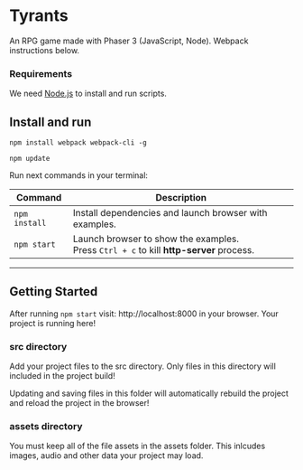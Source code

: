 # Tyrants

An RPG game made with Phaser 3 (JavaScript, Node). Webpack instructions below.  

### Requirements

We need [Node.js](https://nodejs.org) to install and run scripts.

## Install and run

`npm install webpack webpack-cli -g`

`npm update`

Run next commands in your terminal:

| Command | Description |
|---------|-------------|
| `npm install` | Install dependencies and launch browser with examples.|
| `npm start` | Launch browser to show the examples. <br> Press `Ctrl + c` to kill **http-server** process. |

---

## Getting Started

After running `npm start` visit: http://localhost:8000 in your browser. Your project is running here! 

### src directory

Add your project files to the src directory. Only files in this directory will included in the project build! 

Updating and saving files in this folder will automatically rebuild the project and reload the project in the browser!

### assets directory

You must keep all of the file assets in the assets folder. This inlcudes images, audio and other data your project may load. 
